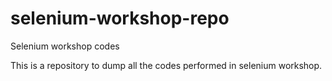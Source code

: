 # selenium-workshop-repo
Selenium workshop codes

This is a repository to dump all the codes performed in selenium workshop.
